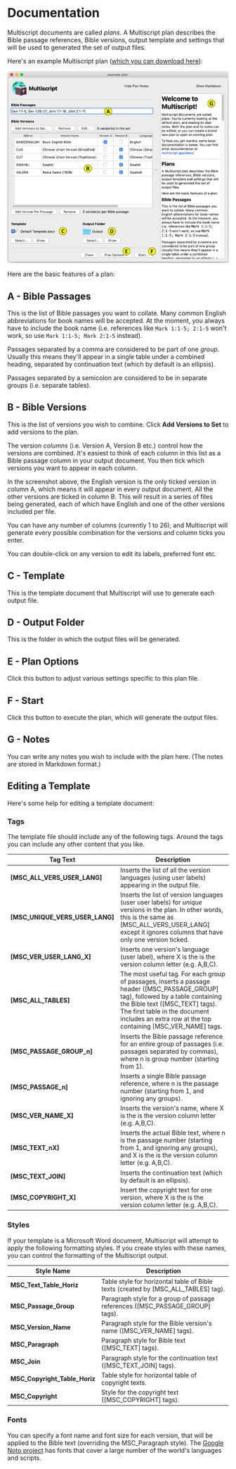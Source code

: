 # Documentation
Multiscript documents are called *plans*. A Multiscript plan describes the Bible passage references, Bible versions, output template and settings that will be used to generated the set of output files.

Here's an example Multiscript plan ([which you can download here](example-plan.mplan)):

![Example Plan](example-plan.png)

Here are the basic features of a plan:

## **A** - Bible Passages
This is the list of Bible passages you want to collate. Many common English abbreviations for book names will be accepted. At the moment, you always have to include the book name (i.e. references like `Mark 1:1-5; 2:1-5` won't work, so use `Mark 1:1-5; Mark 2:1-5` instead).

Passages separated by a comma are considered to be part of one *group*. Usually this means they'll appear in a single table under a combined heading, separated by continuation text (which by default is an ellipsis).

Passages separated by a semicolon are considered to be in separate groups (i.e. separate tables).

## **B** - Bible Versions
This is the list of versions you wish to combine. Click **Add Versions to Set** to add versions to the plan.

The version *columns* (i.e. Version A, Version B etc.) control how the versions are combined. It's easiest to think of each column in this list as a Bible passage column in your output document. You then tick which versions you want to appear in each column.

In the screenshot above, the English version is the only ticked version in column A, which means it will appear in every output document. All the other versions are ticked in column B. This will result in a series of files being generated, each of which have English and one of the other versions included per file.

You can have any number of columns (currently 1 to 26), and Multiscript will generate every possible combination for the versions and column ticks you enter.

You can double-click on any version to edit its labels, preferred font etc.

## **C** - Template
This is the template document that Multiscript will use to generate each output file.

## **D** - Output Folder
This is the folder in which the output files will be generated.

## **E** - Plan Options
Click this button to adjust various settings specific to this plan file.

## **F** - Start
Click this button to execute the plan, which will generate the output files.

## **G** - Notes
You can write any notes you wish to include with the plan here. (The notes are stored in Markdown format.)

## Editing a Template
Here's some help for editing a template document:
### Tags

The template file should include any of the following tags. Around the tags you can include any other content that you like.

| Tag Text | Description |
|----------|-------------|
| **\[MSC_ALL_VERS_USER_LANG\]** | Inserts the list of all the version languages (using user labels) appearing in the output file. |
| **\[MSC_UNIQUE_VERS_USER_LANG\]** | Inserts the list of version languages (user user labels) for *unique* versions in the plan. In other words, this is the same as [MSC_ALL_VERS_USER_LANG\] except it ignores columns that have only one version ticked.|
| **\[MSC_VER_USER_LANG_X\]** | Inserts one version's language (user label), where X is the is the version column letter (e.g. A,B,C).|
| **\[MSC_ALL_TABLES\]** | The most useful tag. For each group of passages, inserts a passage header (\[MSC_PASSAGE_GROUP\] tag), followed by a table containing the Bible text (\[MSC_TEXT\] tags). The first table in the document includes an extra row at the top containing [MSC_VER_NAME\] tags.|
| **\[MSC_PASSAGE_GROUP_n\]** | Inserts the Bible passage reference for an entire group of passages (i.e. passages separated by commas), where n is group number (starting from 1).|
| **\[MSC_PASSAGE_n\]** | Inserts a single Bible passage reference, where n is the passage number (starting from 1, and ignoring any groups).|
| **\[MSC_VER_NAME_X\]** | Inserts the version's name, where X is the is the version column letter (e.g. A,B,C).|
| **\[MSC_TEXT_nX\]** | Inserts the actual Bible text, where n is the passage number (starting from 1, and ignoring any groups), and X is the is the version column letter (e.g. A,B,C).|
| **\[MSC_TEXT_JOIN\]** | Inserts the continuation text (which by default is an ellipsis). |
| **\[MSC_COPYRIGHT_X\]** | Insert the copyright text for one version, where X is the is the version column letter (e.g. A,B,C).|

### Styles

If your template is a Microsoft Word document, Multiscript will attempt to apply the following formatting styles. If you create styles with these names, you can control the formatting of the Multiscript output.

| Style Name | Description |
|------------|-------------|
| **MSC_Text_Table_Horiz** | Table style for horizontal table of Bible texts (created by \[MSC_ALL_TABLES\] tag). |
| **MSC_Passage_Group** | Paragraph style for a group of passage references (\[MSC_PASSAGE_GROUP\] tags). |
| **MSC_Version_Name** | Paragraph style for the Bible version's name (\[MSC_VER_NAME\] tags). |
| **MSC_Paragraph** | Paragraph style for Bible text (\[MSC_TEXT\] tags). |
| **MSC_Join** | Paragraph style for the continuation text (\[MSC_TEXT_JOIN\] tags). |
| **MSC_Copyright_Table_Horiz** | Table style for horizontal table of copyright texts. |
| **MSC_Copyright** | Style for the copyright text (\[MSC_COPYRIGHT\] tags). |

### Fonts
You can specify a font name and font size for each version, that will be applied to the Bible text (overriding the MSC_Paragraph style). The [Google Noto project](https://fonts.google.com/noto) has fonts that cover a large number of the world's languages and scripts.
